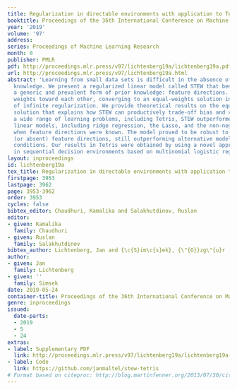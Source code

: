 ```yaml
---
title: Regularization in directable environments with application to Tetris
booktitle: Proceedings of the 36th International Conference on Machine Learning
year: '2019'
volume: '97'
address: 
series: Proceedings of Machine Learning Research
month: 0
publisher: PMLR
pdf: http://proceedings.mlr.press/v97/lichtenberg19a/lichtenberg19a.pdf
url: http://proceedings.mlr.press/v97/lichtenberg19a.html
abstract: 'Learning from small data sets is difficult in the absence of specific domain
  knowledge. We present a regularized linear model called STEW that benefits from
  a generic and prevalent form of prior knowledge: feature directions. STEW shrinks
  weights toward each other, converging to an equal-weights solution in the limit
  of infinite regularization. We provide theoretical results on the equal-weights
  solution that explains how STEW can productively trade-off bias and variance. Across
  a wide range of learning problems, including Tetris, STEW outperformed existing
  linear models, including ridge regression, the Lasso, and the non-negative Lasso,
  when feature directions were known. The model proved to be robust to unreliable
  (or absent) feature directions, still outperforming alternative models under diverse
  conditions. Our results in Tetris were obtained by using a novel approach to learning
  in sequential decision environments based on multinomial logistic regression.'
layout: inproceedings
id: lichtenberg19a
tex_title: Regularization in directable environments with application to Tetris
firstpage: 3953
lastpage: 3962
page: 3953-3962
order: 3953
cycles: false
bibtex_editor: Chaudhuri, Kamalika and Salakhutdinov, Ruslan
editor:
- given: Kamalika
  family: Chaudhuri
- given: Ruslan
  family: Salakhutdinov
bibtex_author: Lichtenberg, Jan and {\c{S}im\c{s}ek}, {\"{O}}zg\"{u}r
author:
- given: Jan
  family: Lichtenberg
- given: ''
  family: Simsek
date: 2019-05-24
container-title: Proceedings of the 36th International Conference on Machine Learning
genre: inproceedings
issued:
  date-parts:
  - 2019
  - 5
  - 24
extras:
- label: Supplementary PDF
  link: http://proceedings.mlr.press/v97/lichtenberg19a/lichtenberg19a-supp.pdf
- label: Code
  link: https://github.com/janmaltel/stew-tetris
# Format based on citeproc: http://blog.martinfenner.org/2013/07/30/citeproc-yaml-for-bibliographies/
---
```

